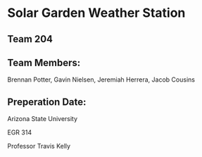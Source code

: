 # Solar Garden Weather Station

## Team 204

## Team Members:

Brennan Potter, Gavin Nielsen, Jeremiah Herrera, Jacob Cousins

## Preperation Date:



Arizona State University

EGR 314

Professor Travis Kelly

